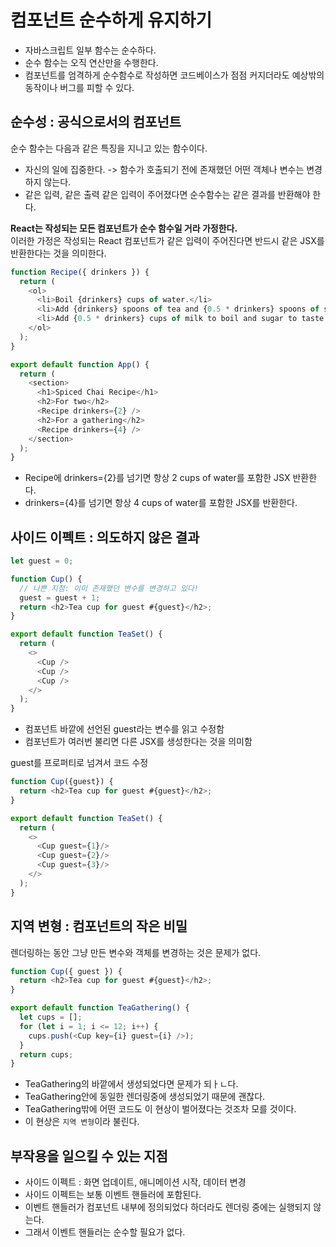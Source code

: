 # 컴포넌트 순수하게 유지하기
- 자바스크립트 일부 함수는 순수하다. 
- 순수 함수는 오직 연산만을 수행한다.
- 컴포넌트를 엄격하게 순수함수로 작성하면 코드베이스가 점점 커지더라도 예상밖의 동작이나 버그를 피할 수 있다.

## 순수성 : 공식으로서의 컴포넌트
순수 함수는 다음과 같은 특징을 지니고 있는 함수이다.
- 자신의 일에 집중한다. -> 함수가 호출되기 전에 존재했던 어떤 객체나 변수는 변경하지 않는다.
- 같은 입력, 같은 출력 같은 입력이 주어졌다면 순수함수는 같은 결과를 반환해야 한다.

**React는 작성되는 모든 컴포넌트가 순수 함수일 거라 가정한다.**  
이러한 가정은 작성되는 React 컴포넌트가 같은 입력이 주어진다면 반드시 같은 JSX를 반환한다는 것을 의미한다.

```javascript
function Recipe({ drinkers }) {
  return (
    <ol>    
      <li>Boil {drinkers} cups of water.</li>
      <li>Add {drinkers} spoons of tea and {0.5 * drinkers} spoons of spice.</li>
      <li>Add {0.5 * drinkers} cups of milk to boil and sugar to taste.</li>
    </ol>
  );
}

export default function App() {
  return (
    <section>
      <h1>Spiced Chai Recipe</h1>
      <h2>For two</h2>
      <Recipe drinkers={2} />
      <h2>For a gathering</h2>
      <Recipe drinkers={4} />
    </section>
  );
}
```
- Recipe에 drinkers={2}를 넘기면 항상 2 cups of water를 포함한 JSX 반환한다.
- drinkers={4}를 넘기면 항상 4 cups of water를 포함한 JSX를 반환한다.


## 사이드 이펙트 : 의도하지 않은 결과
```javascript
let guest = 0;

function Cup() {
  // 나쁜 지점: 이미 존재했던 변수를 변경하고 있다!
  guest = guest + 1;
  return <h2>Tea cup for guest #{guest}</h2>;
}

export default function TeaSet() {
  return (
    <>
      <Cup />
      <Cup />
      <Cup />
    </>
  );
}
```
- 컴포넌트 바깥에 선언된 guest라는 변수를 읽고 수정함
- 컴포넌트가 여러번 불리면 다른 JSX를 생성한다는 것을 의미함

guest를 프로퍼티로 넘겨서 코드 수정
```javascript
function Cup({guest}) {
  return <h2>Tea cup for guest #{guest}</h2>;
}

export default function TeaSet() {
  return (
    <>
      <Cup guest={1}/>
      <Cup guest={2}/>
      <Cup guest={3}/>
    </>
  );
}
```

## 지역 변형 : 컴포넌트의 작은 비밀
렌더링하는 동안 그냥 만든 변수와 객체를 변경하는 것은 문제가 없다.
```javascript
function Cup({ guest }) {
  return <h2>Tea cup for guest #{guest}</h2>;
}

export default function TeaGathering() {
  let cups = [];
  for (let i = 1; i <= 12; i++) {
    cups.push(<Cup key={i} guest={i} />);
  }
  return cups;
}
```
- TeaGathering의 바깥에서 생성되었다면 문제가 되ㅏㄴ다.
- TeaGathering안에 동일한 렌더링중에 생성되었기 때문에 괜찮다.
- TeaGathering밖에 어떤 코드도 이 현상이 벌어졌다는 것조차 모를 것이다. 
- 이 현상은 `지역 변형`이라 불린다.

## 부작용을 일으킬 수 있는 지점
- 사이드 이펙트 : 화면 업데이트, 애니메이션 시작, 데이터 변경
- 사이드 이펙트는 보통 이벤트 핸들러에 포함된다.
- 이벤트 핸들러가 컴포넌트 내부에 정의되었다 하더라도 렌더링 중에는 실행되지 않는다.
- 그래서 이벤트 핸들러는 순수할 필요가 없다.

